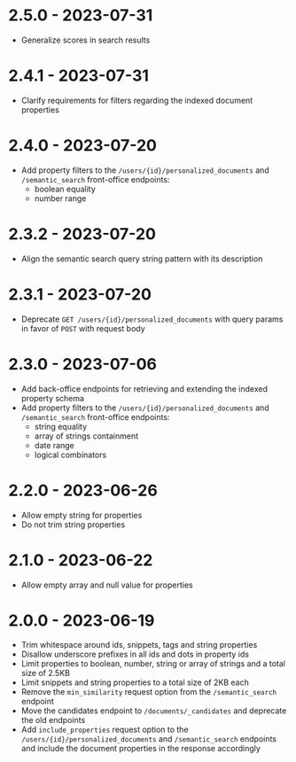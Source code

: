 # 2.5.0 - 2023-07-31

- Generalize scores in search results

# 2.4.1 - 2023-07-31

- Clarify requirements for filters regarding the indexed document properties

# 2.4.0 - 2023-07-20

- Add property filters to the `/users/{id}/personalized_documents` and `/semantic_search` front-office endpoints:
    - boolean equality
    - number range

# 2.3.2 - 2023-07-20

- Align the semantic search query string pattern with its description

# 2.3.1 - 2023-07-20

- Deprecate `GET /users/{id}/personalized_documents` with query params in favor of `POST` with request body

# 2.3.0 - 2023-07-06

- Add back-office endpoints for retrieving and extending the indexed property schema
- Add property filters to the `/users/{id}/personalized_documents` and `/semantic_search` front-office endpoints:
    - string equality
    - array of strings containment
    - date range
    - logical combinators

# 2.2.0 - 2023-06-26

- Allow empty string for properties
- Do not trim string properties

# 2.1.0 - 2023-06-22

- Allow empty array and null value for properties

# 2.0.0 - 2023-06-19

- Trim whitespace around ids, snippets, tags and string properties
- Disallow underscore prefixes in all ids and dots in property ids
- Limit properties to boolean, number, string or array of strings and a total size of 2.5KB
- Limit snippets and string properties to a total size of 2KB each
- Remove the `min_similarity` request option from the `/semantic_search` endpoint
- Move the candidates endpoint to `/documents/_candidates` and deprecate the old endpoints
- Add `include_properties` request option to the `/users/{id}/personalized_documents` and `/semantic_search` endpoints and include the document properties in the response accordingly
